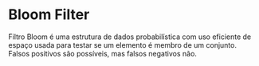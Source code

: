 # Bloom Filter

Filtro Bloom é uma estrutura de dados probabilística com uso eficiente de espaço usada para testar se um elemento é membro de um conjunto. Falsos positivos são possíveis, mas falsos negativos não.
